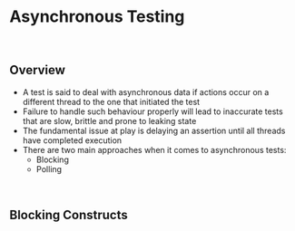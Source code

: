 # Asynchronous Testing

<br>

## Overview
* A test is said to deal with asynchronous data if actions occur on a different thread to the one that initiated the test
* Failure to handle such behaviour properly will lead to inaccurate tests that are slow, brittle and prone to leaking state
* The fundamental issue at play is delaying an assertion until all threads have completed execution
* There are two main approaches when it comes to asynchronous tests:
    * Blocking
    * Polling

<br>

## Blocking Constructs